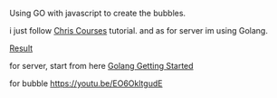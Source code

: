Using GO with javascript to create the bubbles.

i just follow [Chris Courses](https://www.youtube.com/channel/UC9Yp2yz6-pwhQuPlIDV_mjA) tutorial.
and as for server im using Golang.

[Result](https://idforgithub.github.io/GOFirstProject/)

for server, start from here [Golang Getting Started](https://golang.org/doc/articles/wiki/)

for bubble https://youtu.be/EO6OkltgudE
